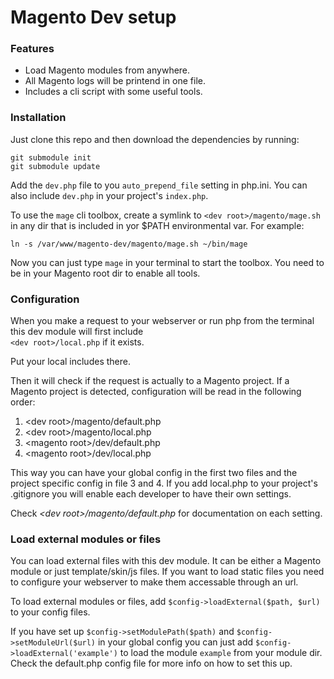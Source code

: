# Magento Dev setup

### Features
* Load Magento modules from anywhere.
* All Magento logs will be printend in one file.
* Includes a cli script with some useful tools.

### Installation
Just clone this repo and then download the dependencies by running:
```
git submodule init
git submodule update
```

Add the `dev.php` file to you `auto_prepend_file` setting in php.ini. You can also include `dev.php` in your project's `index.php`.

To use the `mage` cli toolbox, create a symlink to `<dev root>/magento/mage.sh` in any dir that is included in yor $PATH environmental var. For example:

`ln -s /var/www/magento-dev/magento/mage.sh ~/bin/mage`

Now you can just type `mage` in your terminal to start the toolbox. You need to be in your Magento root dir to enable all tools.

### Configuration

When you make a request to your webserver or run php from the terminal this dev module will first include <br/>
`<dev root>/local.php` if it exists.

Put your local includes there.

Then it will check if the request is actually to a Magento project.
If a Magento project is detected, configuration will be read in the following order:

1. &lt;dev root&gt;/magento/default.php
2. &lt;dev root&gt;/magento/local.php
3. &lt;magento root&gt;/dev/default.php
4. &lt;magento root&gt;/dev/local.php

This way you can have your global config in the first two files and the project specific config in file 3 and 4.
If you add local.php to your project's .gitignore you will enable each developer to have their own settings.

Check _&lt;dev root&gt;/magento/default.php_ for documentation on each setting.

### Load external modules or files
You can load external files with this dev module. It can be either a Magento module or just template/skin/js files.
If you want to load static files you need to configure your webserver to make them accessable through an url.

To load external modules or files, add `$config->loadExternal($path, $url)` to your config files.

If you have set up `$config->setModulePath($path)` and `$config->setModuleUrl($url)` in your global config you can just add `$config->loadExternal('example')` to load the module `example` from your module dir. Check the default.php config file for more info on how to set this up.

